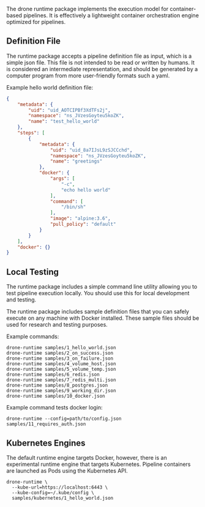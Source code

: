 The drone runtime package implements the execution model for container-based pipelines. It is effectively a lightweight container orchestration engine optimized for pipelines.

## Definition File

The runtime package accepts a pipeline definition file as input, which is a simple json file. This file is not intended to be read or written by humans. It is considered an intermediate representation, and should be generated by a computer program from more user-friendly formats such a yaml.

Example hello world definition file:

```json
{
	"metadata": {
		"uid": "uid_AOTCIPBf3XdTFs2j",
		"namespace": "ns_JVzesGoyteu5koZK",
		"name": "test_hello_world"
	},
	"steps": [
		{
			"metadata": {
				"uid": "uid_8a7IJsL9zSJCCchd",
				"namespace": "ns_JVzesGoyteu5koZK",
				"name": "greetings"
			},
			"docker": {
				"args": [
					"-c",
					"echo hello world"
				],
				"command": [
					"/bin/sh"
				],
				"image": "alpine:3.6",
				"pull_policy": "default"
			}
		}
	],
	"docker": {}
}
```

## Local Testing

The runtime package includes a simple command line utility allowing you to test pipeline execution locally. You should use this for local development and testing.

The runtime package includes sample definition files that you can safely execute on any machine with Docker installed. These sample files should be used for research and testing purposes.

Example commands:

```text
drone-runtime samples/1_hello_world.json
drone-runtime samples/2_on_success.json
drone-runtime samples/3_on_failure.json
drone-runtime samples/4_volume_host.json
drone-runtime samples/5_volume_temp.json
drone-runtime samples/6_redis.json
drone-runtime samples/7_redis_multi.json
drone-runtime samples/8_postgres.json
drone-runtime samples/9_working_dir.json
drone-runtime samples/10_docker.json
```

Example command tests docker login:

```text
drone-runtime --config=path/to/config.json samples/11_requires_auth.json
```

## Kubernetes Engines

The default runtime engine targets Docker, however, there is an experimental runtime engine that targets Kubernetes. Pipeline containers are launched as Pods using the Kubernetes API.

```
drone-runtime \
  --kube-url=https://localhost:6443 \
  --kube-config=~/.kube/config \
  samples/kubernetes/1_hello_world.json
```
